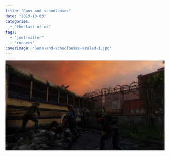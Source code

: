 ```yaml
---
title: "Guns and schoolbuses"
date: "2019-10-03"
categories: 
  - "the-last-of-us"
tags: 
  - "joel-miller"
  - "runners"
coverImage: "Guns-and-schoolbuses-scaled-1.jpg"
---
```


[![](images/Guns-and-schoolbuses-scaled-1.jpg)](https://davidpeach.co.uk/wp-content/uploads/2023/03/Guns-and-schoolbuses-scaled-1.jpg)
